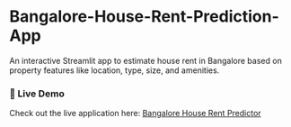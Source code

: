# Bangalore-House-Rent-Prediction-App
An interactive Streamlit app to estimate house rent in Bangalore based on property features like location, type, size, and amenities.

### 🔗 Live Demo

Check out the live application here: [Bangalore House Rent Predictor](https://bangalore-house-rent-predictor.streamlit.app/)


